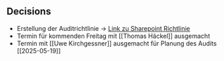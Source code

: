 ## Decisions
- Erstellung der Auditrichtlinie -> [Link zu Sharepoint Richtlinie](https://secudor.sharepoint.com/:x:/s/InfraStor/EVzX-HY3d0VAj9BXKc9h3PsBecwHbHrP8eT0UJbOG64t3Q?e=WFFhW3)
- Termin für kommenden Freitag mit [[Thomas Häckel]] ausgemacht
- Termin mit [[Uwe Kirchgessner]] ausgemacht für Planung des Audits [[2025-05-19]]